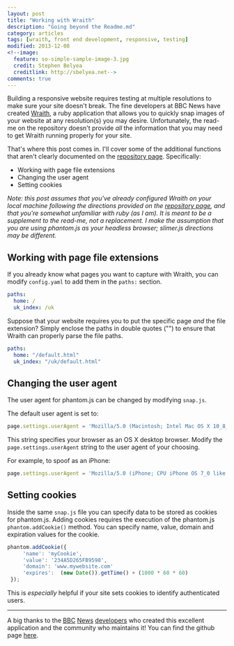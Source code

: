 ```yaml
---
layout: post
title: "Working with Wraith"
description: "Going beyond the Readme.md"
category: articles
tags: [wraith, front end development, responsive, testing]
modified: 2013-12-08
<!--image:
  feature: so-simple-sample-image-3.jpg
  credit: Stephen Belyea
  creditlink: http://sbelyea.net-->
comments: true  
---
```


Building a responsive website requires testing at multiple resolutions to make sure your site doesn't break.  The fine developers at BBC News have created [Wraith][1], a ruby application that allows you to quickly snap images of your website at any resolution(s) you may desire.  Unfortunately, the read-me on the repository doesn't provide _all_ the information that you may need to get Wraith running properly for your site.  

That's where this post comes in.  I'll cover some of the additional functions that aren't clearly documented on the [repository page][1].  Specifically:
	
- Working with page file extensions
- Changing the user agent
- Setting cookies

_Note: this post assumes that you've already configured Wraith on your local machine following the directions provided on the [repository page][1], and that you're somewhat unfamiliar with ruby (as I am).  It is meant to be a supplement to the read-me, not a replacement.  I make the assumption that you are using phantom.js as your headless browser; slimer.js directions may be different._

## Working with page file extensions

If you already know what pages you want to capture with Wraith, you can modify `config.yaml` to add them in the `paths:` section.

~~~yaml
paths:
  home: /
  uk_index: /uk
~~~

Suppose that your website requires you to put the specific page _and_ the file extension?  Simply enclose the paths in double quotes ("") to ensure that Wraith can properly parse the file paths.

~~~yaml
paths:
  home: "/default.html"
  uk_index: "/uk/default.html"
~~~

## Changing the user agent

The user agent for phantom.js can be changed by modifying `snap.js`.

The default user agent is set to:

~~~javascript
page.settings.userAgent = 'Mozilla/5.0 (Macintosh; Intel Mac OS X 10_8_2) AppleWebKit/537.17 (KHTML, like Gecko) Chrome/28.0.1500.95 Safari/537.17';
~~~

This string specifies your browser as an OS X desktop browser.  Modify the `page.settings.userAgent` string to the user agent of your choosing.

For example, to spoof as an iPhone:

~~~javascript
page.settings.userAgent = 'Mozilla/5.0 (iPhone; CPU iPhone OS 7_0 like Mac OS X) AppleWebKit/537.51.1 (KHTML, like Gecko) Version/7.0 Mobile/11A465 Safari/9537.53';
~~~

## Setting cookies

Inside the same `snap.js` file you can specify data to be stored as cookies for phantom.js.  Adding cookies requires the execution of the phantom.js `phantom.addCookie()` method.  You can specify name, value, domain and expiration values for the cookie.

~~~javascript
phantom.addCookie({
     'name': 'myCookie',
     'value': '234A5D265FB9598',
     'domain': 'www.mywebsite.com'
     'expires':  (new Date()).getTime() + (1000 * 60 * 60) 
 });
~~~

This is _especially_ helpful if your site sets cookies to identify authenticated users.

---
A big thanks to the [BBC][2] [News][3] [developers][4] who created this excellent application and the community who maintains it!  You can find the github page [here][1].

<!-- LINK LIST -->
[1]:https://github.com/BBC-News/wraith
[2]:https://twitter.com/dblooman
[3]:https://twitter.com/jcleveley
[4]:https://twitter.com/sthulb

<!--
	TO DO
	-	What is slimer?  is it a JS file?
	-	is ruby capitalizated?
-->